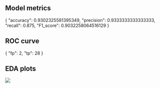 
## Model metrics
{
    "accuracy": 0.9302325581395349,
    "precision": 0.9333333333333333,
    "recall": 0.875,
    "F1_score": 0.9032258064516129
}
## ROC curve
{
    "fp": 2,
    "tp": 28
}
## EDA plots
![](https://asset.cml.dev/ae61854fcd28f919ee24fa188ae5c60fcbd280e9?cml=png)
